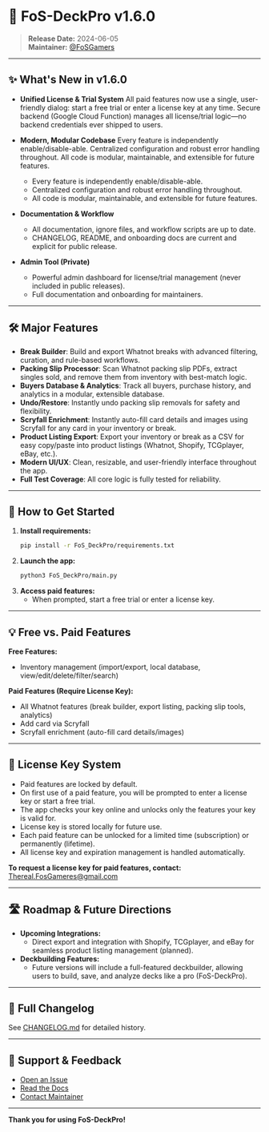 # 🚀 FoS-DeckPro v1.6.0

> **Release Date:** 2024-06-05  
> **Maintainer:** [@FoSGamers](https://github.com/FoSGamers)

---

## ✨ What's New in v1.6.0

- **Unified License & Trial System**
  All paid features now use a single, user-friendly dialog: start a free trial or enter a license key at any time.
  Secure backend (Google Cloud Function) manages all license/trial logic—no backend credentials ever shipped to users.

- **Modern, Modular Codebase**
  Every feature is independently enable/disable-able.
  Centralized configuration and robust error handling throughout.
  All code is modular, maintainable, and extensible for future features.

  - Every feature is independently enable/disable-able.
  - Centralized configuration and robust error handling throughout.
  - All code is modular, maintainable, and extensible for future features.

- **Documentation & Workflow**
  - All documentation, ignore files, and workflow scripts are up to date.
  - CHANGELOG, README, and onboarding docs are current and explicit for public release.

- **Admin Tool (Private)**
  - Powerful admin dashboard for license/trial management (never included in public releases).
  - Full documentation and onboarding for maintainers.

---

## 🛠️ Major Features

- **Break Builder**: Build and export Whatnot breaks with advanced filtering, curation, and rule-based workflows.
- **Packing Slip Processor**: Scan Whatnot packing slip PDFs, extract singles sold, and remove them from inventory with best-match logic.
- **Buyers Database & Analytics**: Track all buyers, purchase history, and analytics in a modular, extensible database.
- **Undo/Restore**: Instantly undo packing slip removals for safety and flexibility.
- **Scryfall Enrichment**: Instantly auto-fill card details and images using Scryfall for any card in your inventory or break.
- **Product Listing Export**: Export your inventory or break as a CSV for easy copy/paste into product listings (Whatnot, Shopify, TCGplayer, eBay, etc.).
- **Modern UI/UX**: Clean, resizable, and user-friendly interface throughout the app.
- **Full Test Coverage**: All core logic is fully tested for reliability.

---

## 🚦 How to Get Started

1. **Install requirements:**
   ```sh
   pip install -r FoS_DeckPro/requirements.txt
   ```
2. **Launch the app:**
   ```sh
   python3 FoS_DeckPro/main.py
   ```
3. **Access paid features:**
   - When prompted, start a free trial or enter a license key.

---

## 💡 Free vs. Paid Features

**Free Features:**
- Inventory management (import/export, local database, view/edit/delete/filter/search)

**Paid Features (Require License Key):**
- All Whatnot features (break builder, export listing, packing slip tools, analytics)
- Add card via Scryfall
- Scryfall enrichment (auto-fill card details/images)

---

## 🔑 License Key System
- Paid features are locked by default.
- On first use of a paid feature, you will be prompted to enter a license key or start a free trial.
- The app checks your key online and unlocks only the features your key is valid for.
- License key is stored locally for future use.
- Each paid feature can be unlocked for a limited time (subscription) or permanently (lifetime).
- All license key and expiration management is handled automatically.

**To request a license key for paid features, contact:** Thereal.FosGameres@gmail.com

---

## 🛣️ Roadmap & Future Directions
- **Upcoming Integrations:**
  - Direct export and integration with Shopify, TCGplayer, and eBay for seamless product listing management (planned).
- **Deckbuilding Features:**
  - Future versions will include a full-featured deckbuilder, allowing users to build, save, and analyze decks like a pro (FoS-DeckPro).

---

## 📝 Full Changelog
See [CHANGELOG.md](https://github.com/FoSGamers/FoS-DeckPro/blob/main/CHANGELOG.md) for detailed history.

---

## 💬 Support & Feedback
- [Open an Issue](https://github.com/FoSGamers/FoS-DeckPro/issues)
- [Read the Docs](https://github.com/FoSGamers/FoS-DeckPro#readme)
- [Contact Maintainer](mailto:Thereal.FosGameres@gmail.com)

---

**Thank you for using FoS-DeckPro!** 